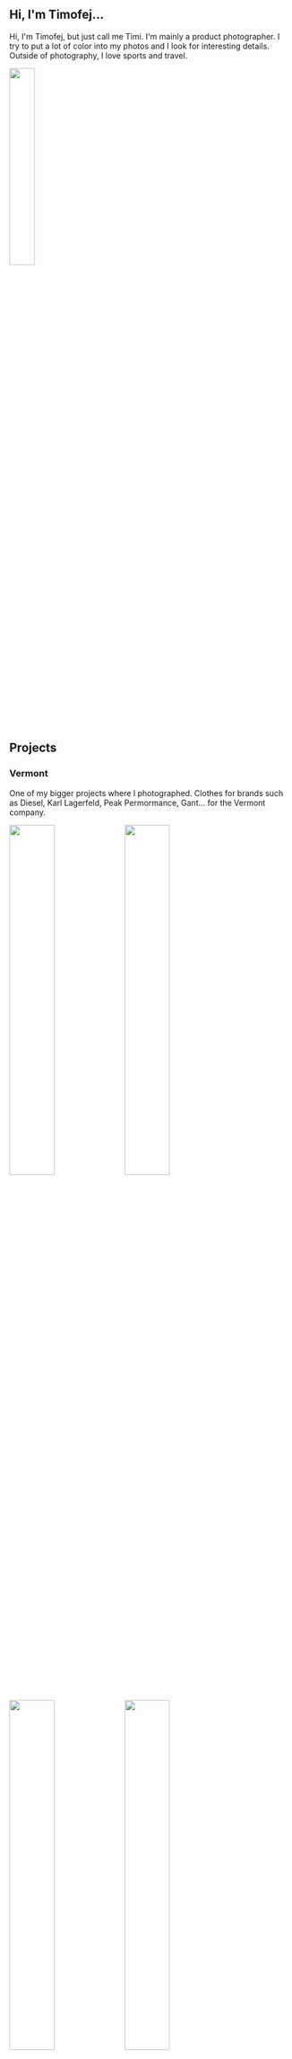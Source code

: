 ## Hi, I'm Timofej...

Hi, I'm Timofej, but just call me Timi. I'm mainly a product photographer. I try to put a lot of color into my photos and I look for interesting details. Outside of photography, I love sports and travel.

<img src="https://github.com/timidrokin/english-for-designers/assets/150053615/934c107d-0b53-4814-86e8-7c2f7b0a168c" width=30% height=30%>

## Projects

### Vermont
One of my bigger projects where I photographed. Clothes for brands such as Diesel, Karl Lagerfeld, Peak Permormance, Gant... for the Vermont company.

<img src="https://github.com/timidrokin/english-for-designers/assets/150053615/d7f315b7-a418-40e3-afe4-e3ebcc0352fe" width=40% height=40%>
<img src="https://github.com/timidrokin/english-for-designers/assets/150053615/3b228590-3b86-4df3-9782-e06a11018556" width=40% height=40%>
<img src="https://github.com/timidrokin/english-for-designers/assets/150053615/988b0afc-5447-4a6e-83cd-e9e2c4d6635b" width=40% height=40%>
<img src="https://github.com/timidrokin/english-for-designers/assets/150053615/ebf0f5f0-7c22-43cf-aad8-009e9abeb152" width=40% height=40%>


### Snapbacks
A long-term project where I took photos and made videos for websites and socials.

<img src="https://github.com/timidrokin/english-for-designers/assets/150053615/d3dee94a-c82c-4259-93d8-de50b76203d5" width=30% height=30%>
<img src="https://github.com/timidrokin/english-for-designers/assets/150053615/3063c4a3-7b16-4fae-bdce-a392d00f9a92" width=30% height=30%>
<img src="https://github.com/timidrokin/english-for-designers/assets/150053615/de65f644-e771-4b11-af58-a3f38052e80f" width=30% height=30%>


### Matoka
In this project, I tried for the first time to take pictures of food and to more stylize the photos.

<img src="https://github.com/timidrokin/english-for-designers/assets/150053615/f93dd3f3-a1be-4237-8b14-d876d6930420" width=30% height=30%>
<img src="https://github.com/timidrokin/english-for-designers/assets/150053615/664e2287-cd58-4cac-8c65-c97339d467a5" width=30% height=30%>
<img src="https://github.com/timidrokin/english-for-designers/assets/150053615/db466192-a6b2-4209-aaab-be18903d5f10" width=30% height=30%>
<img src="https://github.com/timidrokin/english-for-designers/assets/150053615/d65ebd20-05a7-4386-8af3-d98cf8115b64" width=30% height=30%>


### Spike
As I said before, I love colors, I try to add vibrancy and color to my photos and works. One of the other projects is Spike, where I took product photos for social media and website.

<img src="https://github.com/timidrokin/english-for-designers/assets/150053615/65bcc2b5-ee40-443a-ada2-e75ff1b435ee" width=30% height=30%>
<img src="https://github.com/timidrokin/english-for-designers/assets/150053615/bca5f7a4-94c0-4601-a3ee-b55300792854" width=30% height=30%>
<img src="https://github.com/timidrokin/english-for-designers/assets/150053615/5ef90e3c-4a78-4c74-bed5-ff905f02f290" width=30% height=30%> 


## Free time
In my free time, I like to take analog photos and make collages with my photos. Also i really like to take portraits. I try to develop in all possible directions and experiment a lot and try basically everything in photography.


### Analog

<img src="https://github.com/timidrokin/english-for-designers/assets/150053615/6ae3365f-bd90-4670-b702-b2f83d4f026f" width=30% height=30%> 
<img src="https://github.com/timidrokin/english-for-designers/assets/150053615/3fb3b6c0-af81-4c12-8745-23595f5017ec" width=30% height=30%> 
<img src="https://github.com/timidrokin/english-for-designers/assets/150053615/4bb16930-b69c-4951-a9c4-bd6e154e510e" width=30% height=30%> 


### Collages

<img src="https://github.com/timidrokin/english-for-designers/assets/150053615/0f04cc85-ee7d-46e7-9eb0-f92148ef59b3" width=30% height=30%>
<img src="https://github.com/timidrokin/english-for-designers/assets/150053615/df86d211-9ba3-43a8-96c3-39b0bf2fd5d0" width=30% height=30%>
<img src="https://github.com/timidrokin/english-for-designers/assets/150053615/ddb26093-aa43-4ada-b581-b45698233797" width=30% height=30%>


### Portraits

<img src="https://github.com/timidrokin/english-for-designers/assets/150053615/0290445d-8873-4012-9239-67b784395eca" width=30% height=30%>
<img src="https://github.com/timidrokin/english-for-designers/assets/150053615/470941d9-09b0-4c65-97fd-1e9a3c78ca2b" width=30% height=30%>
<img src="https://github.com/timidrokin/english-for-designers/assets/150053615/f47e5bae-d3c4-43f9-9130-17c08fd82ff6" width=30% height=30%>
